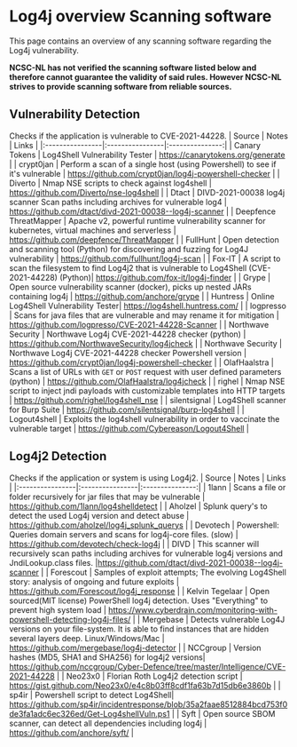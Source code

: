 # Log4j overview Scanning software

This page contains an overview of any scanning software regarding the Log4j vulnerability. 

**NCSC-NL has not verified the scanning software listed below and therefore cannot guarantee the validity of said rules.
However NCSC-NL strives to provide scanning software from reliable sources.**

## Vulnerability Detection
Checks if the application is vulnerable to CVE-2021-44228.
| Source      | Notes        | Links |
|:----------------|:----------------|:---------------:|
| Canary Tokens |  Log4Shell Vulnerability Tester | https://canarytokens.org/generate |
| crypt0jan     | Perform a scan of a single host (using Powershell) to see if it's vulnerable | https://github.com/crypt0jan/log4j-powershell-checker |
| Diverto | Nmap NSE scripts to check against log4shell | https://github.com/Diverto/nse-log4shell |
| Dtact | DIVD-2021-00038 log4j scanner Scan paths including archives for vulnerable log4 | https://github.com/dtact/divd-2021-00038--log4j-scanner |
| Deepfence ThreatMapper | Apache v2, powerful runtime vulnerability scanner for kubernetes, virtual machines and serverless | https://github.com/deepfence/ThreatMapper |
| FullHunt | Open detection and scanning tool (Python) for discovering and fuzzing for Log4J vulnerability | https://github.com/fullhunt/log4j-scan |
| Fox-IT | A script to scan the filesystem to find Log4j2 that is vulnerable to Log4Shell (CVE-2021-44228) (Python)| https://github.com/fox-it/log4j-finder |
| Grype   | Open source vulnerability scanner (docker), picks up nested JARs containing log4j | https://github.com/anchore/grype |
| Huntress  | Online Log4Shell Vulnerability Tester| https://log4shell.huntress.com/ |
| logpresso | Scans for java files that are vulnerable and may rename it for mitigation | https://github.com/logpresso/CVE-2021-44228-Scanner |
| Northwave Security | Northwave Log4j CVE-2021-44228 checker (python) | https://github.com/NorthwaveSecurity/log4jcheck |
| Northwave Security | Northwave Log4j CVE-2021-44228 checker Powershell version | https://github.com/crypt0jan/log4j-powershell-checker |
| OlafHaalstra | Scans a list of URLs with `GET` or `POST` request with user defined parameters (python) | https://github.com/OlafHaalstra/log4jcheck |
| righel |  Nmap NSE script to inject jndi payloads with customizable templates into HTTP targets | https://github.com/righel/log4shell_nse |
| silentsignal | Log4Shell scanner for Burp Suite | https://github.com/silentsignal/burp-log4shell |
| Logout4shell | Exploits the log4shell vulnerability in order to vaccinate the vulnerable target | https://github.com/Cybereason/Logout4Shell |

## Log4j2 Detection
Checks if the application or system is using Log4j2.
| Source      | Notes        | Links |
|:----------------|:----------------|:---------------:|
| 1lann  | Scans a file or folder recursively for jar files that may be vulnerable | https://github.com/1lann/log4shelldetect |
| Aholzel | Splunk query's to detect the used Log4j version and detect abuse | https://github.com/aholzel/log4j_splunk_querys |
| Devotech | Powershell: Queries domain servers and scans for log4j-core files. (slow) | https://github.com/devotech/check-log4j |
| DIVD | This scanner will recursively scan paths including archives for vulnerable log4j versions and JndiLookup.class files. |https://github.com/dtact/divd-2021-00038--log4j-scanner |
| Forescout | Samples of exploit attempts; The evolving Log4Shell story: analysis of ongoing and future exploits | https://github.com/Forescout/log4j_response |
| Kelvin Tegelaar | Open sourced(MIT license) PowerShell log4j detection. Uses "Everything" to prevent high system load | https://www.cyberdrain.com/monitoring-with-powershell-detecting-log4j-files/ |
| Mergebase | Detects vulnerable Log4J versions on your file-system. It is able to find instances that are hidden several layers deep. Linux/Windows/Mac | https://github.com/mergebase/log4j-detector |
| NCCgroup  | Version hashes (MD5, SHA1 and SHA256) for log4j2 versions| https://github.com/nccgroup/Cyber-Defence/tree/master/Intelligence/CVE-2021-44228 |
| Neo23x0   | Florian Roth Log4j2 detection script | https://gist.github.com/Neo23x0/e4c8b03ff8cdf1fa63b7d15db6e3860b |
| sp4ir     | Powershell script to detect Log4Shell| https://github.com/sp4ir/incidentresponse/blob/35a2faae8512884bcd753f0de3fa1adc6ec326ed/Get-Log4shellVuln.ps1 |
| Syft | Open source SBOM scanner, can detect all dependencies including log4j | https://github.com/anchore/syft/ |
